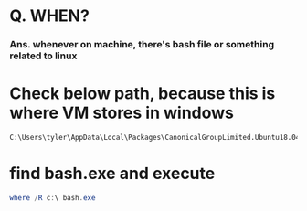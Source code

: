 
# Q. WHEN?
### Ans. whenever on machine, there's bash file or something related to linux



# Check below path, because this is where VM stores in windows

```
C:\Users\tyler\AppData\Local\Packages\CanonicalGroupLimited.Ubuntu18.04onWindows_79rhkp1fndgsc\LocalState\rootfs\root
```

# find bash.exe and execute

```powershell
where /R c:\ bash.exe
```
